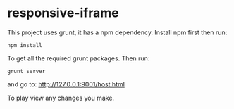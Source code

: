 responsive-iframe
=================

This project uses grunt, it has a npm dependency.  Install npm first then run:

```
npm install
```

To get all the required grunt packages.  Then run:

```
grunt server
```

and go to: http://127.0.0.1:9001/host.html

To play view any changes you make.